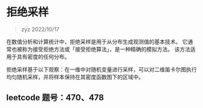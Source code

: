 # 拒绝采样
> zyz 2022/10/17

在数值分析和计算统计中，拒绝采样是用于从分布生成观测值的基本技术。
它通常也被称为接受拒绝方法或「接受拒绝算法」，是一种精确的模拟方法。
该方法适用于具有密度的任何分布。

拒绝采样基于以下观察：在一维中对随机变量进行采样，可以对二维笛卡尔图执行均匀随机采样，并将样本保持在其密度函数图下的区域中。

## leetcode 题号：470、478